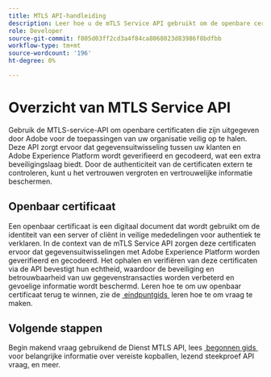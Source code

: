 ```yaml
---
title: MTLS API-handleiding
description: Leer hoe u de mTLS Service API gebruikt om de openbare certificaten die door de Adobe zijn uitgegeven veilig op te halen en te verifiëren.
role: Developer
source-git-commit: f805d03ff2cd3a4f84ca8068023d83986f8bdfbb
workflow-type: tm+mt
source-wordcount: '196'
ht-degree: 0%

---
```


# Overzicht van MTLS Service API

Gebruik de MTLS-service-API om openbare certificaten die zijn uitgegeven door Adobe voor de toepassingen van uw organisatie veilig op te halen. Deze API zorgt ervoor dat gegevensuitwisseling tussen uw klanten en Adobe Experience Platform wordt geverifieerd en gecodeerd, wat een extra beveiligingslaag biedt. Door de authenticiteit van de certificaten extern te controleren, kunt u het vertrouwen vergroten en vertrouwelijke informatie beschermen.

## Openbaar certificaat

Een openbaar certificaat is een digitaal document dat wordt gebruikt om de identiteit van een server of cliënt in veilige mededelingen voor authentiek te verklaren. In de context van de mTLS Service API zorgen deze certificaten ervoor dat gegevensuitwisselingen met Adobe Experience Platform worden geverifieerd en gecodeerd. Het ophalen en verifiëren van deze certificaten via de API bevestigt hun echtheid, waardoor de beveiliging en betrouwbaarheid van uw gegevenstransacties worden verbeterd en gevoelige informatie wordt beschermd. Leren hoe te om uw openbaar certificaat terug te winnen, zie de [&#x200B; eindpuntgids &#x200B;](./public-certificate-endpoint.md) leren hoe te om vraag te maken.

## Volgende stappen

Begin makend vraag gebruikend de Dienst MTLS API, lees [&#x200B; begonnen gids &#x200B;](./getting-started.md) voor belangrijke informatie over vereiste kopballen, lezend steekproef API vraag, en meer.
